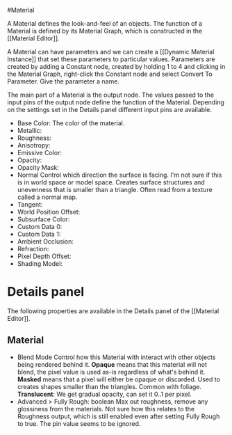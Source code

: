 #Material

A Material defines the look-and-feel of an objects.
The function of a Material is defined by its Material Graph, which is constructed in the [[Material Editor]].

A Material can have parameters and we can create a [[Dynamic Material Instance]] that set these parameters to particular values.
Parameters are created by adding a Constant node, created by holding 1 to 4 and clicking in the Material Graph, right-click the Constant node and select Convert To Parameter.
Give the parameter a name.

The main part of a Material is the output node.
The values passed to the input pins of the output node define the function of the Material.
Depending on the settings set in the Details panel different input pins are available.

- Base Color: The color of the material.
- Metallic:
- Roughness:
- Anisotropy:
- Emissive Color:
- Opacity:
- Opacity Mask:
- Normal
  Control which direction the surface is facing. I'm not sure if this is in world space or model space.
  Creates surface structures and unevenness that is smaller than a triangle.
  Often read from a texture called a normal map.
- Tangent:
- World Position Offset:
- Subsurface Color:
- Custom Data 0:
- Custom Data 1:
- Ambient Occlusion:
- Refraction:
- Pixel Depth Offset:
- Shading Model:

# Details panel
The following properties are available in the Details panel of the [[Material Editor]].

## Material
- Blend Mode
  Control how this Material with interact with other objects being rendered behind it.
  **Opaque** means that this material will not blend, the pixel value is used as-is regardless of what's behind it.
  **Masked** means that a pixel will either be opaque or discarded. Used to creates shapes smaller than the triangles. Common with foliage.
  **Translucent**: We get gradual opacity, can set it 0..1 per pixel.
- Advanced > Fully Rough: boolean
  Max out roughness, remove any glossiness from the materials.
  Not sure how this relates to the Roughness output, which is still enabled even after setting Fully Rough to true.
  The pin value seems to be ignored.
